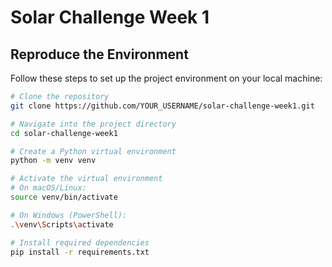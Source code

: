 # Solar Challenge Week 1

## Reproduce the Environment

Follow these steps to set up the project environment on your local machine:

```bash
# Clone the repository
git clone https://github.com/YOUR_USERNAME/solar-challenge-week1.git

# Navigate into the project directory
cd solar-challenge-week1

# Create a Python virtual environment
python -m venv venv

# Activate the virtual environment
# On macOS/Linux:
source venv/bin/activate

# On Windows (PowerShell):
.\venv\Scripts\activate

# Install required dependencies
pip install -r requirements.txt
